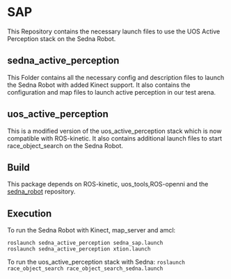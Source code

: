 # SAP
This Repository contains the necessary launch files to use the UOS Active Perception stack on the Sedna Robot.

## sedna_active_perception
This Folder contains all the necessary config and description files to launch the Sedna Robot with added Kinect support.
It also contains the configuration and map files to launch active perception in our test arena.

## uos_active_perception
This is a modified version of the uos_active_perception stack which is now compatible with ROS-kinetic. 
It also contains additional launch files to start race_object_search on the Sedna Robot.

## Build
This package depends on ROS-kinetic, uos_tools,ROS-openni and the [sedna_robot](https://github.com/cebremer/sedna_robot "GitHub:sedna_robot Repo") repository.

## Execution
To run the Sedna Robot with Kinect, map_server and amcl:
```
roslaunch sedna_active_perception sedna_sap.launch
roslaunch sedna_active_perception xtion.launch
```
To run the uos_active_perception stack with Sedna:
`roslaunch race_object_search race_object_search_sedna.launch`
